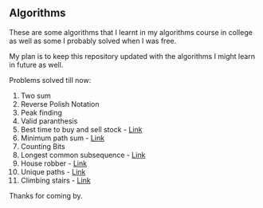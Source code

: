 ## Algorithms 

These are some algorithms that I learnt in my algorithms course in college as well as some I probably solved when I was free.

My plan is to keep this repository updated with the algorithms I might learn in future as well.

Problems solved till now:
1. Two sum
2. Reverse Polish Notation
3. Peak finding
4. Valid paranthesis
5. Best time to buy and sell stock - [Link](https://leetcode.com/problems/best-time-to-buy-and-sell-stock/description/)
6. Minimum path sum - [Link](https://leetcode.com/problems/minimum-path-sum/description/)
7. Counting Bits 
8. Longest common subsequence - [Link](https://leetcode.com/problems/longest-common-subsequence/description/)
9. House robber - [Link](https://leetcode.com/problems/house-robber/description/)
10. Unique paths - [Link](https://leetcode.com/problems/unique-paths/description/)
11. Climbing stairs - [Link](https://leetcode.com/problems/climbing-stairs/description/)

Thanks for coming by.
